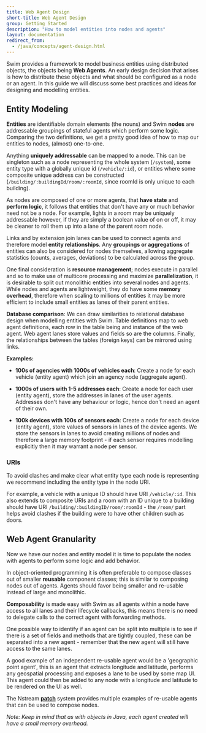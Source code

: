 ```yaml
---
title: Web Agent Design
short-title: Web Agent Design
group: Getting Started
description: "How to model entities into nodes and agents"
layout: documentation
redirect_from:
  - /java/concepts/agent-design.html
---
```


Swim provides a framework to model business entities using distributed objects, the objects being **Web Agents**.
An early design decision that arises is how to distribute these objects and what should be configured as a node or an agent.
In this guide we will discuss some best practices and ideas for designing and modelling entities.

## Entity Modeling

**Entities** are identifiable domain elements (the nouns) and Swim **nodes** are addressable groupings of stateful agents which perform some logic.
Comparing the two definitions, we get a pretty good idea of how to map our entities to nodes, (almost) one-to-one.

Anything **uniquely addressable** can be mapped to a node.
This can be singleton such as a node representing the whole system (`/system`), some entity type with a globally unique id (`/vehicle/:id`), or entities where some composite unique address can be constructed (`/building/:buildingId/room/:roomId`, since roomId is only unique to each building).

As nodes are composed of one or more agents, that **have state** and **perform logic**, it follows that entities that don't have any or much behavior need not be a node.
For example, lights in a room may be uniquely addressable however, if they are simply a boolean value of on or off, it may be cleaner to roll them up into a lane of the parent room node.

Links and by extension join lanes can be used to connect agents and therefore model **entity relationships**.
Any **groupings or aggregations** of entities can also be considered for nodes themselves, allowing aggregate statistics (counts, averages, deviations) to be calculated across the group.

One final consideration is **resource management**; nodes execute in parallel and so to make use of multicore processing and maximize **parallelization**, it is desirable to split out monolithic entities into several nodes and agents.
While nodes and agents are lightweight, they do have some **memory overhead**, therefore when scaling to millions of entities it may be more efficient to include small entities as lanes of their parent entities.

**Database comparison**:
We can draw similarities to relational database design when modelling entities with Swim.
Table definitions map to web agent definitions, each row in the table being and instance of the web agent.
Web agent lanes store values and fields so are the columns.
Finally, the relationships between the tables (foreign keys) can be mirrored using links.

**Examples:**

- **100s of agencies with 1000s of vehicles each**: Create a node for each vehicle (entity agent) which join an agency node (aggregate agent).

- **1000s of users with 1-5 addresses each**: Create a node for each user (entity agent), store the addresses in lanes of the user agents.
  Addresses don't have any behaviour or logic, hence don't need an agent of their own.

- **100k devices with 100s of sensors each**: Create a node for each device (entity agent), store values of sensors in lanes of the device agents.
  We store the sensors in lanes to avoid creating millions of nodes and therefore a large memory footprint - if each sensor requires modelling explicitly then it may warrant a node per sensor.

### URIs

To avoid clashes and make clear what entity type each node is representing we recommend including the entity type in the node URI.

For example, a vehicle with a unique ID should have URI `/vehicle/:id`.
This also extends to composite URIs and a room with an ID unique to a building should have URI `/building/:buildingID/room/:roomId` - the `/room/` part helps avoid clashes if the building were to have other children such as doors.

## Web Agent Granularity

Now we have our nodes and entity model it is time to populate the nodes with agents to perform some logic and add behavior.

In object-oriented programming it is often preferable to compose classes out of smaller **reusable** component classes; this is similar to composing nodes out of agents.
Agents should favor being smaller and re-usable instead of large and monolithic.

**Composability** is made easy with Swim as all agents within a node have access to all lanes and their lifecycle callbacks, this means there is no need to delegate calls to the correct agent with forwarding methods.

One possible way to identify if an agent can be split into multiple is to see if there is a set of fields and methods that are tightly coupled, these can be separated into a new agent - remember that the new agent will still have access to the same lanes.

A good example of an independent re-usable agent would be a 'geographic point agent', this is an agent that extracts longitude and latitude, performs any geospatial processing and exposes a lane to be used by some map UI.
This agent could then be added to any node with a longitude and latitude to be rendered on the UI as well.

The Nstream [**patch**](https://www.nstream.io/docs/backend/agent-relationship/) system provides multiple examples of re-usable agents that can be used to compose nodes.

_Note: Keep in mind that as with objects in Java, each agent created will have a small memory overhead._
